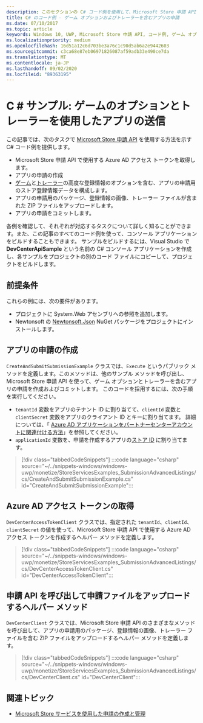 ```yaml
---
description: このセクションの C# コード例を使用して、Microsoft Store 申請 API を使用したゲーム オプションおよびトレーラーの申請方法をご確認ください。
title: C# のコード例 - ゲーム オプションおよびトレーラーを含むアプリの申請
ms.date: 07/10/2017
ms.topic: article
keywords: Windows 10, UWP, Microsoft Store 申請 API, コード例, ゲーム オプション, トレーラー, 詳細な登録情報, C#
ms.localizationpriority: medium
ms.openlocfilehash: 16d51a12c6d703be3a76c1c90d5ab6a2e9442603
ms.sourcegitcommit: c3ca68e87eb06971826087af59adb33e490ce7da
ms.translationtype: MT
ms.contentlocale: ja-JP
ms.lasthandoff: 09/02/2020
ms.locfileid: "89363195"
---
```

# <a name="c-sample-app-submission-with-game-options-and-trailers"></a>C \# サンプル: ゲームのオプションとトレーラーを使用したアプリの送信

この記事では、次のタスクで [Microsoft Store 申請 API](create-and-manage-submissions-using-windows-store-services.md) を使用する方法を示す C# コード例を提供します。

* Microsoft Store 申請 API で使用する Azure AD アクセス トークンを取得します。
* アプリの申請の作成
* [ゲーム](manage-app-submissions.md#gaming-options-object)と[トレーラー](manage-app-submissions.md#trailer-object)の高度な登録情報のオプションを含む、アプリの申請用のストア登録情報データを構成します。
* アプリの申請用のパッケージ、登録情報の画像、トレーラー ファイルが含まれた ZIP ファイルをアップロードします。
* アプリの申請をコミットします。

各例を確認して、それぞれが対応するタスクについて詳しく知ることができます。また、この記事のすべてのコード例を使って、コンソール アプリケーションをビルドすることもできます。 サンプルをビルドするには、Visual Studio で **DevCenterApiSample** という名前の C# コンソール アプリケーションを作成し、各サンプルをプロジェクトの別のコード ファイルにコピーして、プロジェクトをビルドします。

## <a name="prerequisites"></a>前提条件

これらの例には、次の要件があります。

* プロジェクトに System.Web アセンブリへの参照を追加します。
* Newtonsoft の [Newtonsoft.Json](https://www.newtonsoft.com/json) NuGet パッケージをプロジェクトにインストールします。

<span id="create-app-submission" />

## <a name="create-an-app-submission"></a>アプリの申請の作成

```CreateAndSubmitSubmissionExample``` クラスでは、```Execute``` というパブリック メソッドを定義します。このメソッドは、他のサンプル メソッドを呼び出し、Microsoft Store 申請 API を使って、ゲーム オプションとトレーラーを含むアプリの申請を作成およびコミットします。 このコードを採用するには、次の手順を実行してください。

* ```tenantId``` 変数をアプリのテナント ID に割り当てて、```clientId``` 変数と ```clientSecret``` 変数をアプリのクライアント ID とキーに割り当てます。 詳細については、「 [Azure AD アプリケーションをパートナーセンターアカウントに関連付ける方法](create-and-manage-submissions-using-windows-store-services.md#how-to-associate-an-azure-ad-application-with-your-partner-center-account)」を参照してください。
* ```applicationId``` 変数を、申請を作成するアプリの[ストア ID](in-app-purchases-and-trials.md#store-ids) に割り当てます。

> [!div class="tabbedCodeSnippets"]
:::code language="csharp" source="~/../snippets-windows/windows-uwp/monetize/StoreServicesExamples_SubmissionAdvancedListings/cs/CreateAndSubmitSubmissionExample.cs" id="CreateAndSubmitSubmissionExample":::

<span id="token" />

## <a name="obtain-an-azure-ad-access-token"></a>Azure AD アクセス トークンの取得

```DevCenterAccessTokenClient``` クラスでは、指定された ```tenantId```、```clientId```、```clientSecret``` の値を使って、Microsoft Store 申請 API で使用する Azure AD アクセス トークンを作成するヘルパー メソッドを定義します。

> [!div class="tabbedCodeSnippets"]
:::code language="csharp" source="~/../snippets-windows/windows-uwp/monetize/StoreServicesExamples_SubmissionAdvancedListings/cs/DevCenterAccessTokenClient.cs" id="DevCenterAccessTokenClient":::

<span id="utilities" />

## <a name="helper-methods-to-invoke-the-submission-api-and-upload-submission-files"></a>申請 API を呼び出して申請ファイルをアップロードするヘルパー メソッド

```DevCenterClient``` クラスでは、Microsoft Store 申請 API のさまざまなメソッドを呼び出して、アプリの申請用のパッケージ、登録情報の画像、トレーラー ファイルを含む ZIP ファイルをアップロードするヘルパー メソッドを定義します。

> [!div class="tabbedCodeSnippets"]
:::code language="csharp" source="~/../snippets-windows/windows-uwp/monetize/StoreServicesExamples_SubmissionAdvancedListings/cs/DevCenterClient.cs" id="DevCenterClient":::

## <a name="related-topics"></a>関連トピック

* [Microsoft Store サービスを使用した申請の作成と管理](create-and-manage-submissions-using-windows-store-services.md)
